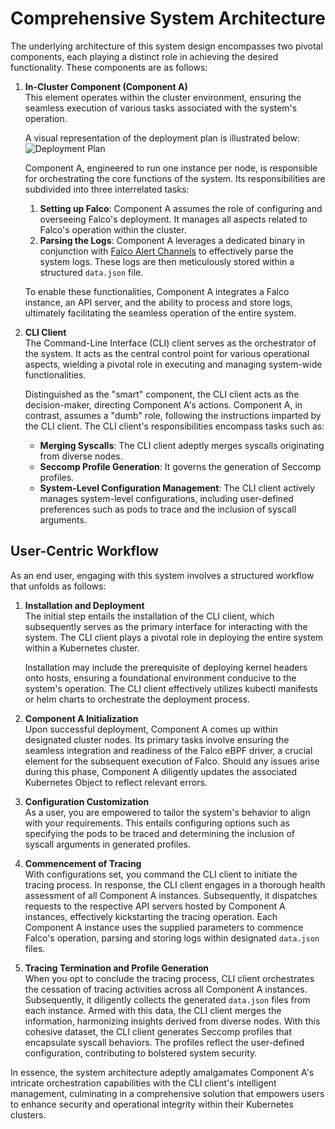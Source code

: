 # Comprehensive System Architecture

The underlying architecture of this system design encompasses two pivotal components, each playing a distinct role in achieving the desired functionality. These components are as follows:

1. **In-Cluster Component (Component A)**  
   This element operates within the cluster environment, ensuring the seamless execution of various tasks associated with the system's operation.

   A visual representation of the deployment plan is illustrated below:
   ![Deployment Plan](https://github.com/kubevirt/k8s-seccomp-generator/blob/main/docs/DeploymentPlan.png?raw=true)

   Component A, engineered to run one instance per node, is responsible for orchestrating the core functions of the system. Its responsibilities are subdivided into three interrelated tasks:

   1. **Setting up Falco**: Component A assumes the role of configuring and overseeing Falco's deployment. It manages all aspects related to Falco's operation within the cluster.
   2. **Parsing the Logs**: Component A leverages a dedicated binary in conjunction with [Falco Alert Channels](https://falco.org/docs/alerts/channels/) to effectively parse the system logs. These logs are then meticulously stored within a structured `data.json` file.

   To enable these functionalities, Component A integrates a Falco instance, an API server, and the ability to process and store logs, ultimately facilitating the seamless operation of the entire system.

2. **CLI Client**  
   The Command-Line Interface (CLI) client serves as the orchestrator of the system. It acts as the central control point for various operational aspects, wielding a pivotal role in executing and managing system-wide functionalities.

   Distinguished as the "smart" component, the CLI client acts as the decision-maker, directing Component A's actions. Component A, in contrast, assumes a "dumb" role, following the instructions imparted by the CLI client. The CLI client's responsibilities encompass tasks such as:

   - **Merging Syscalls**: The CLI client adeptly merges syscalls originating from diverse nodes.
   - **Seccomp Profile Generation**: It governs the generation of Seccomp profiles.
   - **System-Level Configuration Management**: The CLI client actively manages system-level configurations, including user-defined preferences such as pods to trace and the inclusion of syscall arguments.

## User-Centric Workflow

As an end user, engaging with this system involves a structured workflow that unfolds as follows:

1. **Installation and Deployment**  
   The initial step entails the installation of the CLI client, which subsequently serves as the primary interface for interacting with the system. The CLI client plays a pivotal role in deploying the entire system within a Kubernetes cluster.

   Installation may include the prerequisite of deploying kernel headers onto hosts, ensuring a foundational environment conducive to the system's operation. The CLI client effectively utilizes kubectl manifests or helm charts to orchestrate the deployment process.

2. **Component A Initialization**  
   Upon successful deployment, Component A comes up within designated cluster nodes. Its primary tasks involve ensuring the seamless integration and readiness of the Falco eBPF driver, a crucial element for the subsequent execution of Falco. Should any issues arise during this phase, Component A diligently updates the associated Kubernetes Object to reflect relevant errors.

3. **Configuration Customization**  
   As a user, you are empowered to tailor the system's behavior to align with your requirements. This entails configuring options such as specifying the pods to be traced and determining the inclusion of syscall arguments in generated profiles.

4. **Commencement of Tracing**  
   With configurations set, you command the CLI client to initiate the tracing process. In response, the CLI client engages in a thorough health assessment of all Component A instances. Subsequently, it dispatches requests to the respective API servers hosted by Component A instances, effectively kickstarting the tracing operation. Each Component A instance uses the supplied parameters to commence Falco's operation, parsing and storing logs within designated `data.json` files.

5. **Tracing Termination and Profile Generation**  
   When you opt to conclude the tracing process, CLI client orchestrates the cessation of tracing activities across all Component A instances. Subsequently, it diligently collects the generated `data.json` files from each instance. Armed with this data, the CLI client merges the information, harmonizing insights derived from diverse nodes. With this cohesive dataset, the CLI client generates Seccomp profiles that encapsulate syscall behaviors. The profiles reflect the user-defined configuration, contributing to bolstered system security.

In essence, the system architecture adeptly amalgamates Component A's intricate orchestration capabilities with the CLI client's intelligent management, culminating in a comprehensive solution that empowers users to enhance security and operational integrity within their Kubernetes clusters.
